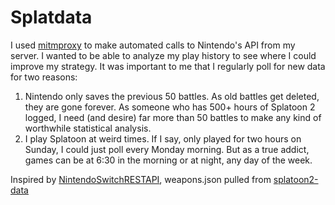 # Splatdata
I used [mitmproxy](https://mitmproxy.org/) to make automated calls to Nintendo's API from my server. I wanted to be able to analyze my play history to see where I could improve my strategy. It was important to me that I regularly poll for new data for two reasons:
1. Nintendo only saves the previous 50 battles. As old battles get deleted, they are gone forever. As someone who has 500+ hours of Splatoon 2 logged, I need (and desire) far more than 50 battles to make any kind of worthwhile statistical analysis. 
2. I play Splatoon at weird times. If I say, only played for two hours on Sunday, I could just poll every Monday morning. But as a true addict, games can be at 6:30 in the morning or at night, any day of the week. 

Inspired by [NintendoSwitchRESTAPI](https://github.com/ZekeSnider/NintendoSwitchRESTAPI), weapons.json pulled from [splatoon2-data](https://github.com/mntone/splatoon2-data/blob/master/main.json)
